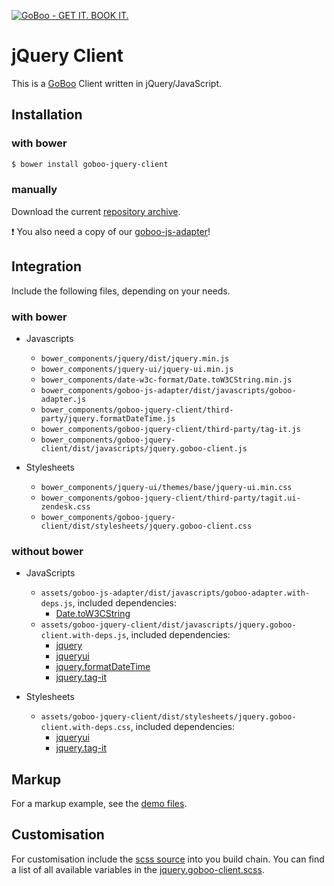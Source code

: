 [![GoBoo - GET IT. BOOK IT.](http://goboo.de/logo/200-gray.png)](http://goboo.de)

jQuery Client
=============

This is a [GoBoo](http://goboo.de) Client written in jQuery/JavaScript.

Installation
------------

### with bower

```bash
$ bower install goboo-jquery-client
```

### manually

Download the current [repository archive](https://github.com/goboo/jquery-client/archive/master.zip).

:heavy_exclamation_mark: You also need a copy of our [goboo-js-adapter](https://github.com/goboo/js-adapter/archive/master.zip)!

Integration
-----------

Include the following files, depending on your needs.

### with bower

- Javascripts
  - `bower_components/jquery/dist/jquery.min.js`
  - `bower_components/jquery-ui/jquery-ui.min.js`
  - `bower_components/date-w3c-format/Date.toW3CString.min.js`
  - `bower_components/goboo-js-adapter/dist/javascripts/goboo-adapter.js`
  - `bower_components/goboo-jquery-client/third-party/jquery.formatDateTime.js`
  - `bower_components/goboo-jquery-client/third-party/tag-it.js`
  - `bower_components/goboo-jquery-client/dist/javascripts/jquery.goboo-client.js`

- Stylesheets
  - `bower_components/jquery-ui/themes/base/jquery-ui.min.css`
  - `bower_components/goboo-jquery-client/third-party/tagit.ui-zendesk.css`
  - `bower_components/goboo-jquery-client/dist/stylesheets/jquery.goboo-client.css`

### without bower

- JavaScripts
  - `assets/goboo-js-adapter/dist/javascripts/goboo-adapter.with-deps.js`, included dependencies:
    - [Date.toW3CString](https://github.com/bit3/date-w3c-format)
  - `assets/goboo-jquery-client/dist/javascripts/jquery.goboo-client.with-deps.js`, included dependencies:
    - [jquery](https://jquery.org/)
    - [jqueryui](http://jqueryui.com/)
    - [jquery.formatDateTime](https://github.com/agschwender/jquery.formatDateTime)
    - [jquery.tag-it](http://aehlke.github.io/tag-it/)

- Stylesheets
  - `assets/goboo-jquery-client/dist/stylesheets/jquery.goboo-client.with-deps.css`, included dependencies:
    - [jqueryui](http://jqueryui.com/)
    - [jquery.tag-it](http://aehlke.github.io/tag-it/)


Markup
------

For a markup example, see the [demo files](dist/demo).

Customisation
-------------

For customisation include the [scss source](sources/stylesheets) into you build chain.
You can find a list of all available variables in the [jquery.goboo-client.scss](sources/stylesheets/jquery.goboo-client.scss).
